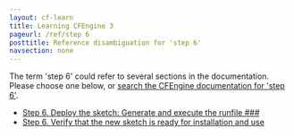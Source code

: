 ```yaml
---
layout: cf-learn
title: Learning CFEngine 3
pageurl: /ref/step 6
posttitle: Reference disambiguation for 'step 6'
navsection: none
---
```


The term 'step 6' could refer to several sections in the documentation. Please choose one below, or
[search the CFEngine documentation for 'step 6'](http://docs.cfengine.com/latest/search.html?q=step+6).

- [Step 6. Deploy the sketch: Generate and execute the runfile \#\#\#](http://docs.cfengine.com/latest/guide-design-center-configure-sketches-community.html#step-6-deploy-the-sketch-generate-and-execute-the-runfile-###)
- [Step 6. Verify that the new sketch is ready for installation and use](http://docs.cfengine.com/latest/guide-design-center-design-center-write-sketch-advanced.html#step-6-verify-that-the-new-sketch-is-ready-for-installation-and-use)
